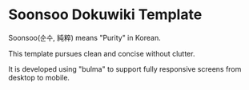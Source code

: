 # Soonsoo Dokuwiki Template

Soonsoo(순수, 純粹) means "Purity" in Korean.

This template pursues clean and concise without clutter.

It is developed using "bulma" to support fully responsive screens from desktop to mobile.

